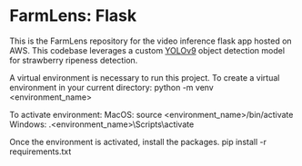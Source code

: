 # FarmLens: Flask
This is the FarmLens repository for the video inference flask app hosted on AWS. This codebase leverages a custom [YOLOv9](https://github.com/WongKinYiu/yolov9) object detection model for strawberry ripeness detection.

A virtual environment is necessary to run this project. To create a virtual environment in your current directory:
python -m venv <environment_name>

To activate environment:
MacOS: source <environment_name>/bin/activate <br>
Windows: .\<environment_name>\Scripts\activate

Once the environment is activated, install the packages.
pip install -r requirements.txt
